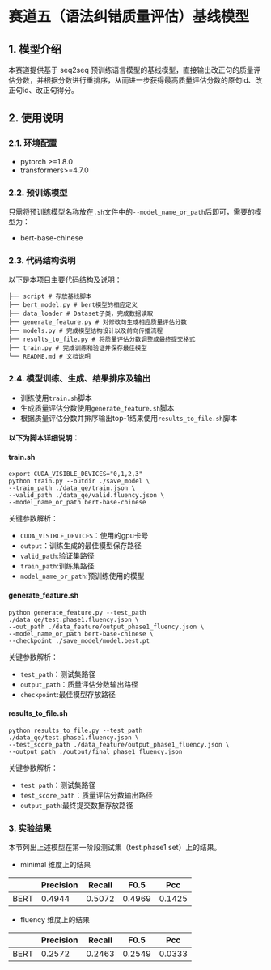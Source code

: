 # 赛道五（语法纠错质量评估）基线模型

## 1. 模型介绍

本赛道提供基于 seq2seq 预训练语言模型的基线模型，直接输出改正句的质量评估分数，并根据分数进行重排序，从而进一步获得最高质量评估分数的原句id、改正句id、改正句得分。
## 2. 使用说明
### 2.1. 环境配置
- pytorch >=1.8.0
- transformers>=4.7.0
### 2.2. 预训练模型
只需将预训练模型名称放在```.sh```文件中的```--model_name_or_path```后即可，需要的模型为：
- bert-base-chinese
### 2.3. 代码结构说明
以下是本项目主要代码结构及说明：
```
├── script # 存放基线脚本
├── bert_model.py # bert模型的相应定义
├── data_loader # Dataset子类，完成数据读取
├── generate_feature.py # 对修改句生成相应质量评估分数
├── models.py # 完成模型结构设计以及前向传播流程
├── results_to_file.py # 将质量评估分数调整成最终提交格式
├── train.py # 完成训练和验证并保存最佳模型
└── README.md # 文档说明
```
### 2.4. 模型训练、生成、结果排序及输出
- 训练使用```train.sh```脚本
- 生成质量评估分数使用```generate_feature.sh```脚本
- 根据质量评估分数并排序输出top-1结果使用```results_to_file.sh```脚本

#### 以下为脚本详细说明：
#### train.sh
```
export CUDA_VISIBLE_DEVICES="0,1,2,3"
python train.py --outdir ./save_model \
--train_path ./data_qe/train.json \
--valid_path ./data_qe/valid.fluency.json \
--model_name_or_path bert-base-chinese
```
关键参数解析：
- ```CUDA_VISIBLE_DEVICES```：使用的gpu卡号
- ```output```：训练生成的最佳模型保存路径
- ```valid_path```:验证集路径
- ```train_path```:训练集路径
- ```model_name_or_path```:预训练使用的模型

#### generate_feature.sh
```
python generate_feature.py --test_path ./data_qe/test.phase1.fluency.json \
--out_path ./data_feature/output_phase1_fluency.json \
--model_name_or_path bert-base-chinese \
--checkpoint ./save_model/model.best.pt
```
关键参数解析：
- ```test_path```：测试集路径
- ```output_path```：质量评估分数输出路径
- ```checkpoint```:最佳模型存放路径

#### results_to_file.sh
```
python results_to_file.py --test_path ./data_qe/test.phase1.fluency.json \
--test_score_path ./data_feature/output_phase1_fluency.json \
--output_path ./output/final_phase1_fluency.json
```
关键参数解析：
- ```test_path```：测试集路径
- ```test_score_path```：质量评估分数输出路径
- ```output_path```:最终提交数据存放路径


### 3. 实验结果

本节列出上述模型在第一阶段测试集（test.phase1 set）上的结果。

-  minimal 维度上的结果

|         | Precision | Recall |  F0.5  |   Pcc  |
| ------- | --------- | ------ |  ----- |   ---  |
| BERT    |    0.4944 | 0.5072 | 0.4969 | 0.1425 |


- fluency 维度上的结果

|         | Precision | Recall |  F0.5  |   Pcc  |
| ------- | --------- | ------ |  ----- |   ---  |
| BERT    |    0.2572 | 0.2463 | 0.2549 | 0.0333 |



